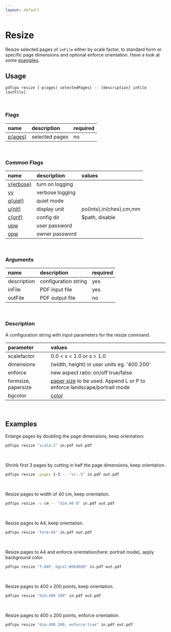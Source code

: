 ```yaml
---
layout: default
---
```


# Resize

Resize selected pages of `inFile` either by scale factor, to standard form or specific page dimensions and optional enforce orientation.
Have a look at some [examples](#examples).

## Usage

```
pdfcpu resize [-p(ages) selectedPages] -- [description] inFile [outFile]
```

<br>

### Flags

| name                                         | description    | required
|:---------------------------------------------|:---------------|---------
| [p(ages)](../getting_started/page_selection) | selected pages | no

<br>

### Common Flags

| name                                            | description     | values
|:------------------------------------------------|:----------------|:-------
| [v(erbose)](../getting_started/common_flags.md) | turn on logging |
| [vv](../getting_started/common_flags.md)        | verbose logging |
| [q(uiet)](../getting_started/common_flags.md)   | quiet mode      |
| [u(nit)](../getting_started/common_flags.md)    | display unit    | po(ints),in(ches),cm,mm
| [c(onf)](../getting_started/common_flags.md)       | config dir      | $path, disable
| [upw](../getting_started/common_flags.md)          | user password   |
| [opw](../getting_started/common_flags.md)          | owner password  |

<br>

### Arguments

| name         | description          | required 
|:-------------|:---------------------|:---------
| description  | configuration string | yes
| inFile       | PDF input file       | yes
| outFile      | PDF output file      | no

<br>

### Description

A configuration string with input parameters for the resize command.

| parameter           | values                                                        
|:--------------------|:------------------------------------------------------
| scalefactor         | 0.0 < s < 1.0 or s > 1.0           
| dimensions          | (width, height) in user units eg. '400 200'      
| enforce             | new aspect ratio: on/off true/false               
| formsize, papersize | [paper size](../paper.md) to be used. Append L or P to enforce landscape/portrait mode| f: A4
| bgcolor             | [color](../getting_started/color.md)                  | none

<br>

## Examples

Enlarge pages by doubling the page dimensions, keep orientation:
```sh
pdfcpu resize "scale:2" in.pdf out.pdf
```

<br>

Shrink first 3 pages by cutting in half the page dimensions, keep orientation.
```sh
pdfcpu resize -pages 1-3 -- "sc:.5" in.pdf out.pdf
```

<br>

Resize pages to width of 40 cm, keep orientation.
```sh
pdfcpu resize -u cm -- "dim:40 0" in.pdf out.pdf
```

<br>

Resize pages to A4, keep orientation.
```sh
pdfcpu resize "form:A4" in.pdf out.pdf
```

<br>

Resize pages to A4 and enforce orientation(here: portrait mode), apply background color.
```sh
pdfcpu resize "f:A4P, bgcol:#d0d0d0" in.pdf out.pdf
```

<br>

Resize pages to 400 x 200 points, keep orientation.
```sh
pdfcpu resize "dim:400 200" in.pdf out.pdf
```

<br>

Resize pages to 400 x 200 points, enforce orientation.
```sh
pdfcpu resize "dim:400 200, enforce:true" in.pdf out.pdf
```